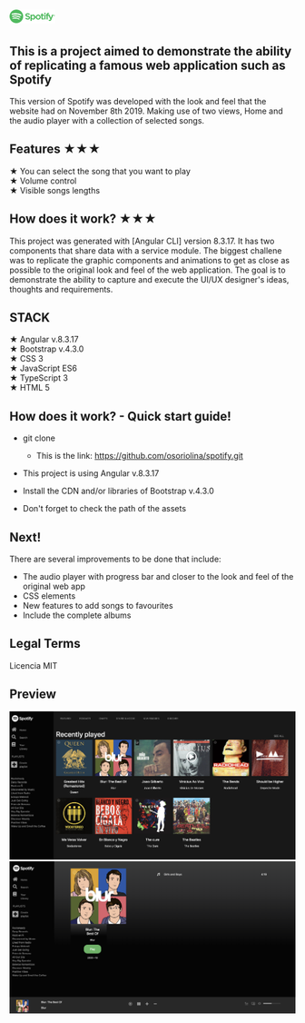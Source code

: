 # <img style="width: 80px;" src="https://github.com/osoriolina/spotify/blob/master/src/assets/logo_verde.png">

## This is a project aimed to demonstrate the ability of replicating a famous web application such as Spotify

This version of Spotify was developed with the look and feel that the website had on November 8th 2019. Making use of two views, Home and the audio player with a collection of selected songs. 

## Features ★★★

★ You can select the song that you want to play </br>
★ Volume control </br>
★ Visible songs lengths </br>


## How does it work? ★★★

This project was generated with [Angular CLI] version 8.3.17. It has two components that share data with a service module. The biggest challene was to replicate the graphic components and animations to get as close as possible to the original look and feel of the web application. The goal is to demonstrate the ability to capture and execute the UI/UX designer's ideas, thoughts and requirements. 

## STACK
★ Angular  v.8.3.17 </br>
★ Bootstrap v.4.3.0 </br>
★ CSS 3 </br>
★ JavaScript ES6 </br>
★ TypeScript 3 </br>
★ HTML 5

## How does it work? - Quick start guide! 

* git clone
    * This is the link: https://github.com/osoriolina/spotify.git

* This project is using Angular  v.8.3.17
* Install the CDN and/or libraries of Bootstrap v.4.3.0
* Don't forget to check the path of the assets 

## Next!

There are several improvements to be done that include: 
* The audio player with progress bar and closer to the look and feel of the original web app 
* CSS elements 
* New features to add songs to favourites
* Include the complete albums

## Legal Terms

Licencia MIT

## Preview

<img src="https://github.com/osoriolina/spotify/blob/master/src/assets/preview_1.png">
<img src="https://github.com/osoriolina/spotify/blob/master/src/assets/preview_2.png">